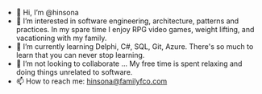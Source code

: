 - 👋 Hi, I’m @hinsona
- 👀 I’m interested in software engineering, architecture, patterns and practices. In my spare time I enjoy RPG video games, weight lifting, and vacationing with my family.
- 🌱 I’m currently learning Delphi, C#, SQL, Git, Azure. There's so much to learn that you can never stop learning.
- 💞️ I’m not looking to collaborate ... My free time is spent relaxing and doing things unrelated to software.
- 📫 How to reach me: hinsona@familyfco.com

<!---
hinsona/hinsona is a ✨ special ✨ repository because its `README.md` (this file) appears on your GitHub profile.
You can click the Preview link to take a look at your changes.
--->
